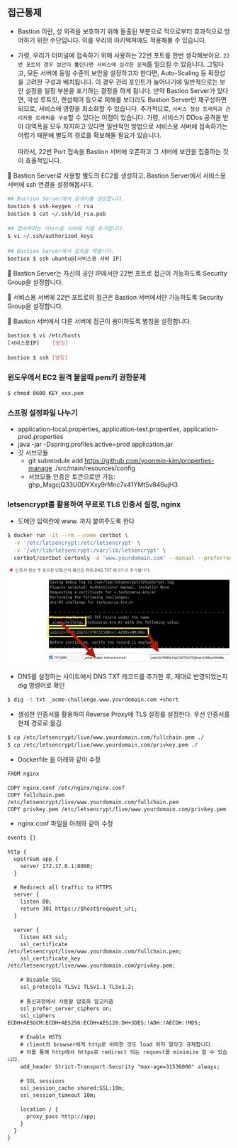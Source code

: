 ## 접근통제
* Bastion 이란, 성 외곽을 보호하기 위해 돌출된 부분으로 적으로부터 효과적으로 방어하기 위한 수단입니다. 이를 우리의 아키텍쳐에도 적용해볼 수 있습니다.

* 가령, 우리가 터미널에 접속하기 위해 사용하는 22번 포트를 한번 생각해보아요. `22번 포트의 경우 보안이 뚫린다면 서비스에 심각한 문제`를 일으킬 수 있습니다. 그렇다고, 모든 서버에 동일 수준의 보안을 설정하고자 한다면, Auto-Scaling 등 확장성을 고려한 구성과 배치됩니다. 이 경우 관리 포인트가 늘어나기에 일반적으로는 보안 설정을 일정 부분을 포기하는 결정을 하게 됩니다. 만약 Bastion Server가 있다면, 악성 루트킷, 랜섬웨어 등으로 피해를 보더라도 Bastion Server만 재구성하면 되므로, 서비스에 영향을 최소화할 수 있습니다.
추가적으로, `서비스 정상 트래픽과 관리자용 트래픽을 구분`할 수 있다는 이점이 있습니다. 가령, 서비스가 DDos 공격을 받아 대역폭을 모두 차지하고 있다면 일반적인 방법으로 서비스용 서버에 접속하기는 어렵기 때문에 별도의 경로를 확보해둘 필요가 있습니다. <br><br>따라서, 22번 Port 접속을 Bastion 서버에 오픈하고 그 서버에 보안을 집중하는 것이 효율적입니다.


📌 Bastion Server로 사용할 별도의 EC2를 생성하고, Bastion Server에서 서비스용 서버에 ssh 연결을 설정해봅시다.

```sh
## Bastion Server에서 공개키를 생성합니다.
bastion $ ssh-keygen -t rsa
bastion $ cat ~/.ssh/id_rsa.pub

## 접속하려는 서비스용 서버에 키를 추가합니다.
$ vi ~/.ssh/authorized_keys

## Bastion Server에서 접속을 해봅니다.
bastion $ ssh ubuntu@[서비스용 서버 IP]
```
📌 Bastion Server는 자신의 공인 IP에서만 22번 포트로 접근이 가능하도록 Security Group을 설정합니다.

📌 서비스용 서버에 22번 포트로의 접근은 Bastion 서버에서만 가능하도록 Security Group을 설정합니다.

📌 Bastion 서버에서 다른 서버에 접근이 용이하도록 별칭을 설정합니다.

```sh
bastion $ vi /etc/hosts
[서비스용IP]    [별칭]

bastion $ ssh [별칭]
```

### 윈도우에서 EC2 원격 붙을때 pem키 권한문제
```sh
$ chmod 0600 KEY_xxx.pem
```

### 스프링 설정파일 나누기
* application-local.properties, application-test.properties, application-prod.properties
* java -jar -Dspring.profiles.active=prod application.jar
* 깃 서브모듈
  * git submodule add https://github.com/yoonmin-kim/properties-manage ./src/main/resources/config
  * 서브모듈 인증은 토큰으로만 가능: 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

### letsencrypt를 활용하여 무료로 TLS 인증서 설정, nginx
* 도메인 입력란에 www. 까지 붙여주도록 한다
```sh
$ docker run -it --rm --name certbot \
  -v '/etc/letsencrypt:/etc/letsencrypt' \
  -v '/var/lib/letsencrypt:/var/lib/letsencrypt' \
  certbot/certbot certonly -d 'www.yourdomain.com' --manual --preferred-challenges dns --server https://acme-v02.api.letsencrypt.org/directory
```

<img src="./img/38.png">

*  DNS를 설정하는 사이트에서 DNS TXT 레코드를 추가한 후, 제대로 반영되었는지 dig 명령어로 확인
```sh
$ dig -t txt _acme-challenge.www.yourdomain.com +short
```

* 생성한 인증서를 활용하여 Reverse Proxy에 TLS 설정를 설정한다. 우선 인증서를 현재 경로로 옮김.

```sh
$ cp /etc/letsencrypt/live/www.yourdomain.com/fullchain.pem ./
$ cp /etc/letsencrypt/live/www.yourdomain.com/privkey.pem ./
```

* Dockerfile 을 아래와 같이 수정
```
FROM nginx

COPY nginx.conf /etc/nginx/nginx.conf 
COPY fullchain.pem /etc/letsencrypt/live/www.yourdomain.com/fullchain.pem
COPY privkey.pem /etc/letsencrypt/live/www.yourdomain.com/privkey.pem
```

* nginx.conf 파일을 아래와 같이 수정
```
events {}

http {       
  upstream app {
    server 172.17.0.1:8080;
  }
  
  # Redirect all traffic to HTTPS
  server {
    listen 80;
    return 301 https://$host$request_uri;
  }

  server {
    listen 443 ssl;  
    ssl_certificate /etc/letsencrypt/live/www.yourdomain.com/fullchain.pem;
    ssl_certificate_key /etc/letsencrypt/live/www.yourdomain.com/privkey.pem;

    # Disable SSL
    ssl_protocols TLSv1 TLSv1.1 TLSv1.2;

    # 통신과정에서 사용할 암호화 알고리즘
    ssl_prefer_server_ciphers on;
    ssl_ciphers ECDH+AESGCM:ECDH+AES256:ECDH+AES128:DH+3DES:!ADH:!AECDH:!MD5;

    # Enable HSTS
    # client의 browser에게 http로 어떠한 것도 load 하지 말라고 규제합니다.
    # 이를 통해 http에서 https로 redirect 되는 request를 minimize 할 수 있습니다.
    add_header Strict-Transport-Security "max-age=31536000" always;

    # SSL sessions
    ssl_session_cache shared:SSL:10m;
    ssl_session_timeout 10m;      

    location / {
      proxy_pass http://app;    
    }
  }
}

```